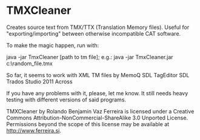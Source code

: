 TMXCleaner
==========

Creates source text from TMX/TTX (Translation Memory files). Useful for "exporting/importing" between otherwise incompatible CAT software.

To make the magic happen, run with:

java -jar TmxCleaner [path to tm file]; e.g.: java -jar TmxCleaner.jar c:\random_file.tmx


So far, it seems to work with XML TM files by
MemoQ
SDL TagEditor
SDL Trados Studio 2011
Across

If you have any problems with it, please, let me know. It still needs heavy testing with different versions of said programs.


TMXCleaner by Rolando Benjamin Vaz Ferreira is licensed under a Creative Commons Attribution-NonCommercial-ShareAlike 3.0 Unported License.
Permissions beyond the scope of this license may be available at http://www.ferreira.si.
